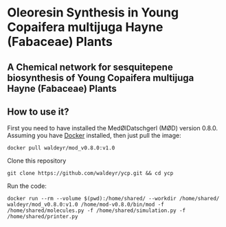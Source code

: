 # Oleoresin Synthesis in Young Copaifera multijuga Hayne (Fabaceae) Plants

## A Chemical network for sesquitepene biosynthesis of Young Copaifera multijuga Hayne (Fabaceae) Plants

## How to use it?

First you need to have installed the MedØlDatschgerl (MØD) version 0.8.0.
Assuming you have [Docker](https://docs.docker.com/install/linux/docker-ce/ubuntu/) installed, then just pull the image:

`docker pull waldeyr/mod_v0.8.0:v1.0`

Clone this repository

`git clone https://github.com/waldeyr/ycp.git && cd ycp`

Run the code:

`docker run --rm --volume $(pwd):/home/shared/ --workdir /home/shared/ waldeyr/mod_v0.8.0:v1.0 /home/mod-v0.8.0/bin/mod -f /home/shared/molecules.py -f /home/shared/simulation.py -f /home/shared/printer.py `
